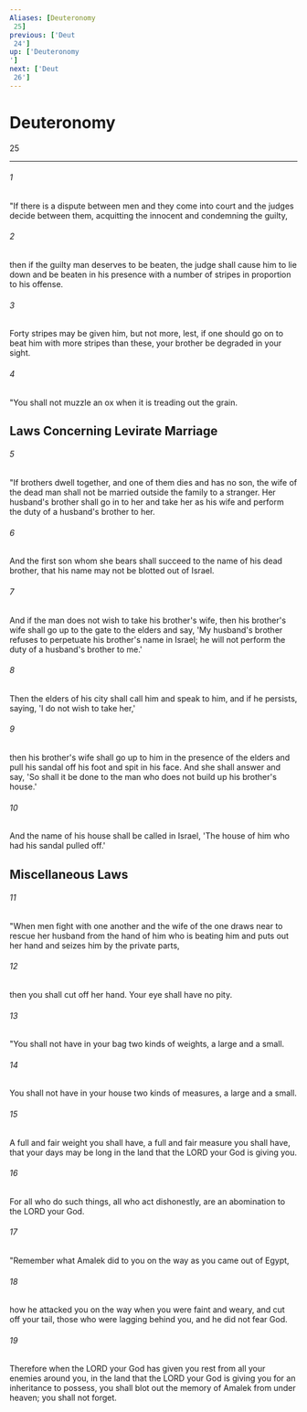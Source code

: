 ```yaml
---
Aliases: [Deuteronomy 25]
previous: ['Deut 24']
up: ['Deuteronomy']
next: ['Deut 26']
---
```

# Deuteronomy 25

***
 

###### 1 
"If there is a dispute between men and they come into court and the judges decide between them, acquitting the innocent and condemning the guilty,  

###### 2 
then if the guilty man deserves to be beaten, the judge shall cause him to lie down and be beaten in his presence with a number of stripes in proportion to his offense.  

###### 3 
Forty stripes may be given him, but not more, lest, if one should go on to beat him with more stripes than these, your brother be degraded in your sight.  

###### 4 
"You shall not muzzle an ox when it is treading out the grain.  ## Laws Concerning Levirate Marriage  

###### 5 
"If brothers dwell together, and one of them dies and has no son, the wife of the dead man shall not be married outside the family to a stranger. Her husband's brother shall go in to her and take her as his wife and perform the duty of a husband's brother to her.  

###### 6 
And the first son whom she bears shall succeed to the name of his dead brother, that his name may not be blotted out of Israel.  

###### 7 
And if the man does not wish to take his brother's wife, then his brother's wife shall go up to the gate to the elders and say, 'My husband's brother refuses to perpetuate his brother's name in Israel; he will not perform the duty of a husband's brother to me.'  

###### 8 
Then the elders of his city shall call him and speak to him, and if he persists, saying, 'I do not wish to take her,'  

###### 9 
then his brother's wife shall go up to him in the presence of the elders and pull his sandal off his foot and spit in his face. And she shall answer and say, 'So shall it be done to the man who does not build up his brother's house.'  

###### 10 
And the name of his house shall be called in Israel, 'The house of him who had his sandal pulled off.'  ## Miscellaneous Laws  

###### 11 
"When men fight with one another and the wife of the one draws near to rescue her husband from the hand of him who is beating him and puts out her hand and seizes him by the private parts,  

###### 12 
then you shall cut off her hand. Your eye shall have no pity.  

###### 13 
"You shall not have in your bag two kinds of weights, a large and a small.  

###### 14 
You shall not have in your house two kinds of measures, a large and a small.  

###### 15 
A full and fair weight you shall have, a full and fair measure you shall have, that your days may be long in the land that the LORD your God is giving you.  

###### 16 
For all who do such things, all who act dishonestly, are an abomination to the LORD your God.  

###### 17 
"Remember what Amalek did to you on the way as you came out of Egypt,  

###### 18 
how he attacked you on the way when you were faint and weary, and cut off your tail, those who were lagging behind you, and he did not fear God.  

###### 19 
Therefore when the LORD your God has given you rest from all your enemies around you, in the land that the LORD your God is giving you for an inheritance to possess, you shall blot out the memory of Amalek from under heaven; you shall not forget.
